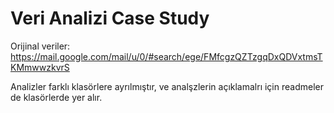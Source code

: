 # Veri Analizi Case Study 


Orijinal veriler: https://mail.google.com/mail/u/0/#search/ege/FMfcgzQZTzgqDxQDVxtmsTKMmwwzkvrS


Analizler farklı klasörlere ayrılmıştır, ve analşzlerin açıklamalrı için readmeler de klasörlerde yer alır. 
